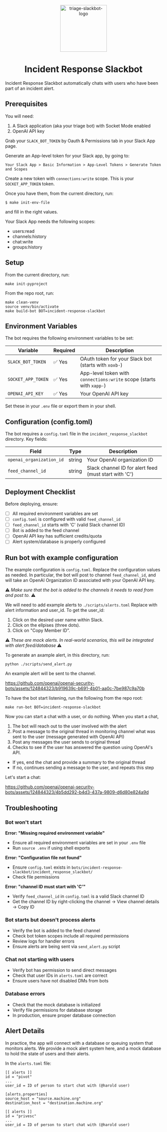 <p align="center">
  <img width="150" alt="triage-slackbot-logo" src="https://github.com/openai/openai-security-bots/assets/124844323/5ac519fa-db9b-43f4-90cb-4d6d84240853](https://github.com/openai/openai-security-bots/assets/124844323/5ac519fa-db9b-43f4-90cb-4d6d84240853">
  <h1 align="center">Incident Response Slackbot</h1>
</p>

Incident Response Slackbot automatically chats with users who have been part of an incident alert.



## Prerequisites

You will need:
1. A Slack application (aka your triage bot) with Socket Mode enabled
2. OpenAI API key

Grab your `SLACK_BOT_TOKEN` by Oauth & Permissions tab in your Slack App page.

Generate an App-level token for your Slack app, by going to:
```
Your Slack App > Basic Information > App-Level Tokens > Generate Token and Scopes
```
Create a new token with `connections:write` scope. This is your `SOCKET_APP_TOKEN` token.

Once you have them, from the current directory, run:
```
$ make init-env-file
```
and fill in the right values.

Your Slack App needs the following scopes:

 - users:read
 - channels:history
 - chat:write
 - groups:history

## Setup

From the current directory, run:
```
make init-pyproject
```

From the repo root, run:
```
make clean-venv
source venv/bin/activate
make build-bot BOT=incident-response-slackbot
```

## Environment Variables

The bot requires the following environment variables to be set:

| Variable | Required | Description |
|----------|----------|-------------|
| `SLACK_BOT_TOKEN` | ✅ Yes | OAuth token for your Slack bot (starts with `xoxb-`) |
| `SOCKET_APP_TOKEN` | ✅ Yes | App-level token with `connections:write` scope (starts with `xapp-`) |
| `OPENAI_API_KEY` | ✅ Yes | Your OpenAI API key |

Set these in your `.env` file or export them in your shell.

## Configuration (config.toml)

The bot requires a `config.toml` file in the `incident_response_slackbot` directory. Key fields:

| Field | Type | Description |
|-------|------|-------------|
| `openai_organization_id` | string | Your OpenAI organization ID |
| `feed_channel_id` | string | Slack channel ID for alert feed (must start with 'C') |

## Deployment Checklist

Before deploying, ensure:

- [ ] All required environment variables are set
- [ ] `config.toml` is configured with valid `feed_channel_id`
- [ ] `feed_channel_id` starts with 'C' (valid Slack channel ID)
- [ ] Bot is added to the feed channel
- [ ] OpenAI API key has sufficient credits/quota
- [ ] Alert system/database is properly configured

## Run bot with example configuration

The example configuration is `config.toml`. Replace the configuration values as needed. In particular, the bot will post to channel `feed_channel_id`, and will take an OpenAI Organization ID associated with your OpenAI API key.

⚠️ *Make sure that the bot is added to the channels it needs to read from and post to.* ⚠️

We will need to add example alerts to `./scripts/alerts.toml` Replace with alert information and user_id. To get the user_id:
1. Click on the desired user name within Slack. 
2. Click on the ellpises (three dots).
3. Click on "Copy Member ID".

⚠️ *These are mock alerts. In real-world scenarios, this will be integrated with alert feed/database* ⚠️

To generate an axample alert, in this directory, run:
```
python ./scripts/send_alert.py
```

An example alert will be sent to the channel.


https://github.com/openai/openai-security-bots/assets/124844323/b919639c-b691-4b01-aa0c-7be987c9a70b


To have the bot start listening, run the following from the repo root:

```
make run-bot BOT=incident-response-slackbot
```

Now you can start a chat with a user, or do nothing. 
When you start a chat, 

1. The bot will reach out to the user involved with the alert
2. Post a message to the original thread in monitoring channel what was sent to the user (message generated with OpenAI API)
3. Post any messages the user sends to original thread
4. Checks to see if the user has answered the question using OpenAI's API.
 - If yes, end the chat and provide a summary to the original thread
 - If no, continues sending a message to the user, and repeats this step
   
Let's start a chat:

https://github.com/openai/openai-security-bots/assets/124844323/4b5dd292-b4d3-437a-9809-d6d80e824a9d

## Troubleshooting

### Bot won't start

**Error: "Missing required environment variable"**
- Ensure all required environment variables are set in your `.env` file
- Run `source .env` if using shell exports

**Error: "Configuration file not found"**
- Ensure `config.toml` exists in `bots/incident-response-slackbot/incident_response_slackbot/`
- Check file permissions

**Error: "channel ID must start with 'C'"**
- Verify `feed_channel_id` in `config.toml` is a valid Slack channel ID
- Get the channel ID by right-clicking the channel → View channel details → Copy ID

### Bot starts but doesn't process alerts

- Verify the bot is added to the feed channel
- Check bot token scopes include all required permissions
- Review logs for handler errors
- Ensure alerts are being sent via `send_alert.py` script

### Chat not starting with users

- Verify bot has permission to send direct messages
- Check that user IDs in `alerts.toml` are correct
- Ensure users have not disabled DMs from bots

### Database errors

- Check that the mock database is initialized
- Verify file permissions for database storage
- In production, ensure proper database connection

## Alert Details

In practice, the app will connect with a database or queuing system that monitors alerts. We provide a mock alert system here, and a mock database to hold the state of users and their alerts.

In the `alerts.toml` file:

```
[[ alerts ]]
id = "pivot"
...
user_id = ID of person to start chat with (@harold user)

[alerts.properties]
source_host = "source.machine.org"
destination_host = "destination.machine.org"

[[ alerts ]]
id = "privesc"
...
user_id = ID of person to start chat with (@harold user)
```

